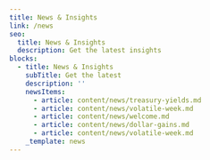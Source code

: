 ```yaml
---
title: News & Insights
link: /news
seo:
  title: News & Insights
  description: Get the latest insights
blocks:
  - title: News & Insights
    subTitle: Get the latest
    description: ''
    newsItems:
      - article: content/news/treasury-yields.md
      - article: content/news/volatile-week.md
      - article: content/news/welcome.md
      - article: content/news/dollar-gains.md
      - article: content/news/volatile-week.md
    _template: news
---
```


